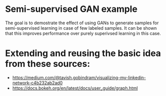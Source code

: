 # Semi-supervised GAN example

The goal is to demostrate the effect of using GANs to generate samples for semi-supervised 
learning in case of few labeled samples. It can be shown that this improves performance
over purely superivsed learning in this case. 

# Extending and reusing the basic idea from these sources:
* https://medium.com/@tavish.gobindram/visualizing-my-linkedin-network-c4b232ab2ad0
* https://docs.bokeh.org/en/latest/docs/user_guide/graph.html

